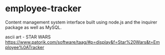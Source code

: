 # employee-tracker
Content management system interface built using node.js and the inquirer package as well as MySQL. 

ascii art - STAR WARS
https://www.patorjk.com/software/taag/#p=display&f=Star%20Wars&t=Employee%0ATracker
